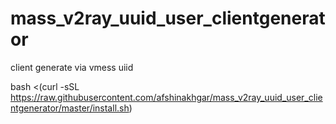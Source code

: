 # mass_v2ray_uuid_user_clientgenerator
client generate via vmess uiid

bash <(curl -sSL https://raw.githubusercontent.com/afshinakhgar/mass_v2ray_uuid_user_clientgenerator/master/install.sh)
